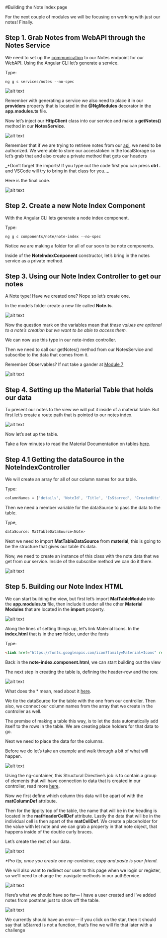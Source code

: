 #Building the Note Index page

For the next couple of modules we will be focusing on working with just our notes! Finally. 

## Step 1. Grab Notes from WebAPI through the Notes Service

We need to set up the [communication](https://media.giphy.com/media/vIg5t0KHYqgE0/giphy.gif) to our Notes endpoint for our WebAPI. Using the Angular CLI let’s generate a service.

Type: 
```shell
ng g s services/notes --no-spec
```
![alt text](./images/0.010/00.PNG "Logo Title Text 1")

Remember with generating a service we also need to place it in our **providers** property that is located in the **@NgModules** decorator in the **app.modules.ts** file.

Now let’s inject our **HttpClient** class into our service and make a **getNotes()** method in our **NotesService**.

![alt text](./images/0.010/01.PNG "Logo Title Text 1")

Remember that if we are trying to retrieve notes from our [api](http://kcpelevennoteapie.azurewebsites.net/swagger/ui/index#!/Notes/Notes_Get), we need to be authorized. We were able to store our accesstoken in the localStorage so let’s grab that and also create a private method that gets our headers

_*Don’t forget the imports! If you type out the code first you can press **ctrl .** and VSCode will try to bring in that class for you. _

Here is the final code. 

![alt text](./images/0.010/02.PNG "Logo Title Text 1")

## Step 2. Create a new Note Index Component

With the Angular CLI lets generate a node index component. 

Type: 
```shell 
ng g c components/note/note-index --no-spec
```

Notice we are making a folder for all of our soon to be note components.

Inside of the **NoteIndexConponent** constructor, let’s bring in the notes service as a private method. 

## Step 3. Using our Note Index Controller to get our notes

A Note type! Have we created one? Nope so let’s create one. 

In the models folder create a new file called **Note.ts**.

![alt text](./images/0.010/03.PNG "Logo Title Text 1")

Now the question mark on the variables mean that _these values are optional to a note’s creation but we want to be able to access them._

We can now use this type in our note-index controller. 

Then we need to call our getNotes() method from our NotesService and subscribe to the data that comes from it. 

Remember Observables? If not take a gander at [Module 7](module7.md)

![alt text](./images/0.010/04.PNG "Logo Title Text 1")

## Step 4. Setting up the Material Table that holds our data 

To present our notes to the view we will put it inside of a material table. But first let’s create a route path that is pointed to our notes index.

![alt text](./images/0.010/05.PNG "Logo Title Text 1")

Now let’s set up the table. 

Take a few minutes to read the Material Documentation on tables [here](https://material.angular.io/components/table/overview).


## Step 4.1 Getting the dataSource in the NoteIndexController 

We will create an array for all of our column names for our table.

Type:  
```js 
columnNames = ['details', 'NoteId', 'Title', 'IsStarred', 'CreatedUtc', 'buttons'];
```
Then we need a member variable for the dataSource to pass the data to the table.

Type, 
```js 
dataSource: MatTableDataSource<Note>
```

Next we need to import **MatTableDataSource** from **material**, this is going to be the structure that gives our table it’s data.

Now, we need to create an instance of this class with the note data that we get from our service. Inside of the subscribe method we can do it there. 

![alt text](./images/0.010/tablerefa.PNG "Logo Title Text 1")


## Step 5. Building our Note Index HTML

We can start building the view, but first let’s import **MatTableModule** into the **app.modules.ts** file, then include it under all the other **Material Modules** that are located in the **import** property.

![alt text](./images/0.010/09.PNG "Logo Title Text 1")

Along the lines of setting things up, let’s link Material Icons. In the **index.html** that is in the **src** folder, under the fonts

Type: 
```html
<link href="https://fonts.googleapis.com/icon?family=Material+Icons" rel="stylesheet"> 
```
Back in the **note-index.component.html**, we can start building out the view 

The next step in creating the table is,  defining the header-row and the row. 

![alt text](./images/0.010/10.PNG "Logo Title Text 1")

What does the * mean, read about it [here](https://angular.io/guide/structural-directives#prefer-the-asterisk--syntax).

We tie the dataSource for the table with the one from our controller. Then also, we connect our column names from the array that we create in the controller as well. 

The premise of making a table this way, is to let the data automatically add itself to the rows in the table. We are creating place holders for that data to go. 

Next we need to place the data for the columns. 

Before we do let’s take an example and walk through a bit of what will happen.

![alt text](./images/0.010/11.PNG "Logo Title Text 1")

Using the ng-container, this Structural Directive’s job is to contain a group of elements that will have connection to data that is created in our controller, read more [here](https://angular.io/guide/structural-directives#group-sibling-elements-with-ng-container).

Now we first define which column this data will be apart of with the **matColumnDef** attribute. 

Then for the tippity top of the table, the name that will be in the heading is located in the **matHeaderCellDef** attribute.
Lastly the data that will be in the individual cell is then apart of the **matCellDef**. We create a placeholder for the value with let note and we can grab a property in that note object, that happens inside of the double curly braces.

Let’s create the rest of our data. 

![alt text](./images/0.010/12.PNG "Logo Title Text 1")

_*Pro tip, once you create one ng-container, copy and paste is your friend._ 

We will also want to redirect our user to this page when we login or register, so we’ll need to change the .navigate methods in our authService. 

![alt text](./images/0.010/13.PNG "Logo Title Text 1")


Here’s what we should have so far— I have a user created and I’ve added notes from postman just to show off the table. 

![alt text](./images/0.010/14.PNG "Logo Title Text 1")

We currently should have an error— if you click on the star, then it should say that isStarred is not a function, that’s fine we will fix that later with a challenge
